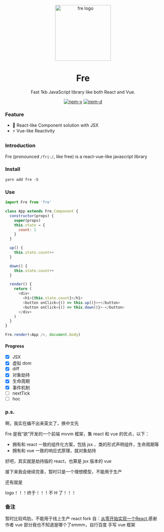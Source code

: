 <p align="center"><img src="http://wx2.sinaimg.cn/mw690/0060lm7Tly1ftpm5b3ihfj3096097aaj.jpg" alt="fre logo" width="180"></p>
<h1 align="center">Fre</h1>
<p align="center">Fast 1kb JavaScript library like both React and Vue.</p>
<p align="center">
<a href="https://npmjs.com/package/fre"><img src="https://img.shields.io/npm/v/fre.svg?style=flat-square" alt="npm-v"></a>
<a href="https://npmjs.com/package/fre"><img src="https://img.shields.io/npm/dm/fre.svg?style=flat-square" alt="npm-d"></a>
</p>

### Feature

- :tada: React-like Component solution with JSX
- :zap: Vue-like Reactivity

### Introduction

Fre (pronounced `/friː/`, like free) is a react-vue-like javascript library

### Install

```shell
yarn add fre -S
```

### Use

```JavaScript
import Fre from 'fre'

class App extends Fre.Component {
  constructor(props) {
    super(props)
    this.state = {
      count: 1
    }
  }

  up() {
    this.state.count++
  }

  down() {
    this.state.count++
  }

  render() {
    return (
      <div>
        <h1>{this.state.count}</h1>
        <button onClick={() => this.up()}>+</button>
        <button onClick={() => this.down()}>-</button>
      </div>
    )
  }
}

Fre.render(<App />, document.body)
```

#### Progress

- [x] JSX
- [x] 虚拟 dom
- [x] diff
- [x] 对象劫持
- [x] 生命周期
- [x] 事件机制
- [ ] nextTick
- [ ] hoc

### p.s.

啊，我实在编不出来英文了，换中文先

Fre 是我“欲”开发的一个前端 mvvm 框架，集 react 和 vue 的优点，以下：

- 拥有和 react 一致的组件化方案，包括 jsx 、类的形式声明组件，生命周期等
- 拥有和 vue 一致的响应式原理，就对象劫持

好吧，其实就是劫持版的 react，也算是 jsx 版本的 vue

接下来我会继续完善，暂时只是一个理想模型，不能用于生产

还有就是

logo！！！终于！！！不 H 了！！！


### 备注
暂时比较鸡肋，不能用于线上生产
react fork 自：[从零开始实现一个React](https://github.com/hujiulong/simple-react),感谢作者
vue 部分我也不知道是哪个了emmm，自行百度 手写 vue 框架